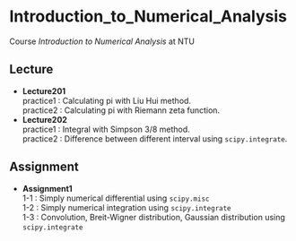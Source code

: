 # Introduction_to_Numerical_Analysis
Course _Introduction to Numerical Analysis_ at NTU

## Lecture
  - **Lecture201**<br />
  practice1 : Calculating pi with Liu Hui method.<br />
  practice2 : Calculating pi with Riemann zeta function.<br />
  - **Lecture202**<br />
  practice1 : Integral with Simpson 3/8 method.<br />
  practice2 : Difference between different interval using `scipy.integrate`.<br />
  
## Assignment
  - **Assignment1**<br />
  1-1 : Simply numerical differential using `scipy.misc`<br/>
  1-2 : Simply numerical integration using `scipy.integrate`<br />
  1-3 : Convolution, Breit-Wigner distribution, Gaussian distribution using `scipy.integrate`<br />
  